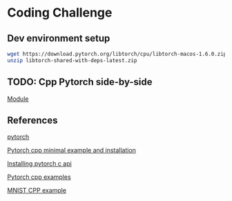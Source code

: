 # Coding Challenge

## Dev environment setup

```bash
wget https://download.pytorch.org/libtorch/cpu/libtorch-macos-1.6.0.zip
unzip libtorch-shared-with-deps-latest.zip
```

## TODO: Cpp Pytorch side-by-side

[Module](https://pytorch.org/cppdocs/api/classtorch_1_1nn_1_1_module.html?highlight=torch%20nn%20module#classtorch_1_1nn_1_1_module)

## References

[pytorch](https://pytorch.org/)

[Pytorch cpp minimal example and installation](https://pytorch.org/cppdocs/installing.html)

[Installing pytorch c api](https://medium.com/@albertsundjaja/installing-pytorch-c-api-d52c722f47ec)

[Pytorch cpp examples](https://github.com/prabhuomkar/pytorch-cpp)

[MNIST CPP example](https://github.com/pytorch/examples/blob/master/cpp/mnist/mnist.cpp)
